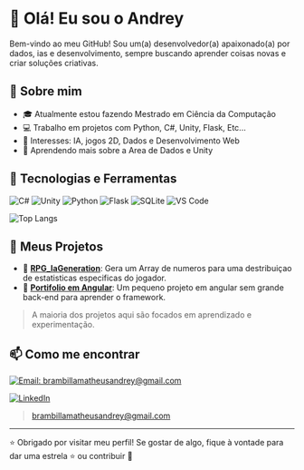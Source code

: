 # 👋 Olá! Eu sou o Andrey

Bem-vindo ao meu GitHub! Sou um(a) desenvolvedor(a) apaixonado(a) por dados, ias e desenvolvimento, sempre buscando aprender coisas novas e criar soluções criativas.

## 🚀 Sobre mim

- 🎓 Atualmente estou fazendo Mestrado em Ciência da Computação
- 💻 Trabalho em projetos com Python, C#, Unity, Flask, Etc...
- 🎯 Interesses: IA, jogos 2D, Dados e Desenvolvimento Web
- 🌱 Aprendendo mais sobre a Area de Dados e Unity

## 🧰 Tecnologias e Ferramentas

![C#](https://img.shields.io/badge/-CSharp-239120?style=flat-square&logo=csharp&logoColor=white)
![Unity](https://img.shields.io/badge/-Unity-000000?style=flat-square&logo=unity&logoColor=white)
![Python](https://img.shields.io/badge/-Python-3776AB?style=flat-square&logo=python&logoColor=white)
![Flask](https://img.shields.io/badge/-Flask-000000?style=flat-square&logo=flask)
![SQLite](https://img.shields.io/badge/-SQLite-003B57?style=flat-square&logo=sqlite&logoColor=white)
![VS Code](https://img.shields.io/badge/-VSCode-007ACC?style=flat-square&logo=visual-studio-code&logoColor=white)

![Top Langs](https://github-readme-stats.vercel.app/api/top-langs/?username=AndreyMatBram&layout=compact&theme=dracula)

## 📁 Meus Projetos

- 🔧 [**RPG_IaGeneration**]([https://github.com/AndreyMatBram/RPGIaGeneration]): Gera um Array de numeros para uma destribuiçao de estatisticas especificas do jogador.
- 🧠 [**Portifolio em Angular**]([https://github.com/AndreyMatBram/andreymatbram.github.io]): Um pequeno projeto em angular sem grande back-end para aprender o framework.

> A maioria dos projetos aqui são focados em aprendizado e experimentação.

## 📫 Como me encontrar

[![Email: brambillamatheusandrey@gmail.com](https://img.shields.io/badge/Email-D14836?style=for-the-badge&logo=gmail&logoColor=white)](mailto:brambillamatheusandrey@gmail.com)

[![LinkedIn](https://img.shields.io/badge/LinkedIn-0077B5?style=for-the-badge&logo=linkedin&logoColor=white)](https://www.linkedin.com/in/andrey-matheus-brambilla-b2037421a/)

>brambillamatheusandrey@gmail.com
  
---

⭐️ Obrigado por visitar meu perfil! Se gostar de algo, fique à vontade para dar uma estrela ⭐ ou contribuir 🙌


<!--
**AndreyMatBram/AndreyMatBram** is a ✨ _special_ ✨ repository because its `README.md` (this file) appears on your GitHub profile.

Here are some ideas to get you started:

- 🔭 I’m currently working on ...
- 🌱 I’m currently learning ...
- 👯 I’m looking to collaborate on ...
- 🤔 I’m looking for help with ...
- 💬 Ask me about ...
- 📫 How to reach me: ...
- 😄 Pronouns: ...
- ⚡ Fun fact: ...
-->
